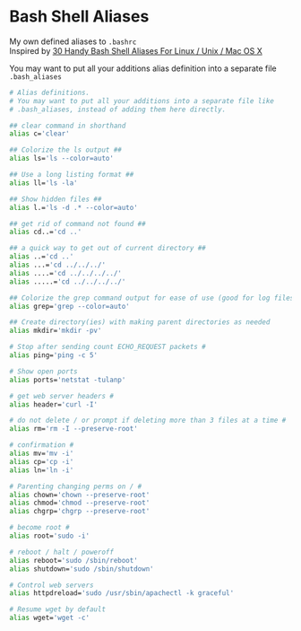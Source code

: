 # Bash Shell Aliases

My own defined aliases to `.bashrc`\
Inspired by [30 Handy Bash Shell Aliases For Linux / Unix / Mac OS X](https://www.cyberciti.biz/tips/bash-aliases-mac-centos-linux-unix.html)

You may want to put all your additions alias definition into a separate file `.bash_aliases`

```bash
# Alias definitions.
# You may want to put all your additions into a separate file like
# .bash_aliases, instead of adding them here directly.

## clear command in shorthand
alias c='clear'

## Colorize the ls output ##
alias ls='ls --color=auto'

## Use a long listing format ##
alias ll='ls -la'

## Show hidden files ##
alias l.='ls -d .* --color=auto'

## get rid of command not found ##
alias cd..='cd ..'

## a quick way to get out of current directory ##
alias ..='cd ..'
alias ...='cd ../../../'
alias ....='cd ../../../../'
alias .....='cd ../../../../'

## Colorize the grep command output for ease of use (good for log files)##
alias grep='grep --color=auto'

## Create directory(ies) with making parent directories as needed
alias mkdir='mkdir -pv'

# Stop after sending count ECHO_REQUEST packets #
alias ping='ping -c 5'

# Show open ports
alias ports='netstat -tulanp'

# get web server headers #
alias header='curl -I'

# do not delete / or prompt if deleting more than 3 files at a time #
alias rm='rm -I --preserve-root'

# confirmation #
alias mv='mv -i'
alias cp='cp -i'
alias ln='ln -i'

# Parenting changing perms on / #
alias chown='chown --preserve-root'
alias chmod='chmod --preserve-root'
alias chgrp='chgrp --preserve-root'

# become root #
alias root='sudo -i'

# reboot / halt / poweroff
alias reboot='sudo /sbin/reboot'
alias shutdown='sudo /sbin/shutdown'

# Control web servers
alias httpdreload='sudo /usr/sbin/apachectl -k graceful'

# Resume wget by default
alias wget='wget -c'
```
